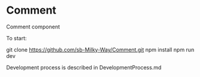 # Comment
Comment component

To start:

git clone https://github.com/sb-Milky-Way/Comment.git
npm install
npm run dev


Development process is described in DevelopmentProcess.md

